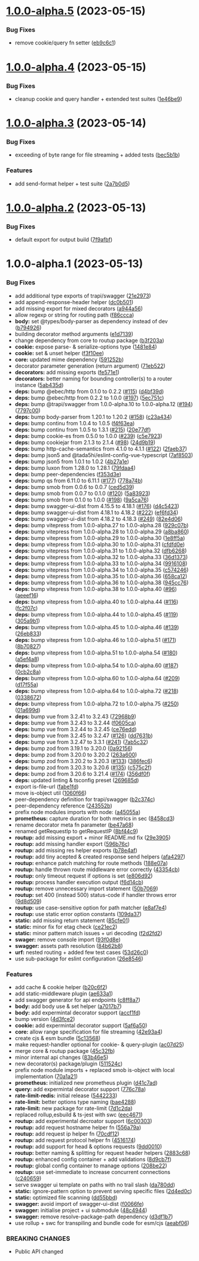# [1.0.0-alpha.5](https://github.com/routup/routup/compare/v1.0.0-alpha.4...v1.0.0-alpha.5) (2023-05-15)


### Bug Fixes

* remove cookie/query fn setter ([eb9c6c1](https://github.com/routup/routup/commit/eb9c6c1d60d8373a17614bde7499043f98a1bae0))

# [1.0.0-alpha.4](https://github.com/routup/routup/compare/v1.0.0-alpha.3...v1.0.0-alpha.4) (2023-05-15)


### Bug Fixes

* cleanup cookie and query handler + extended test suites ([1e46be9](https://github.com/routup/routup/commit/1e46be9ff907a1741e80e7135b5f00a984b410a2))

# [1.0.0-alpha.3](https://github.com/routup/routup/compare/v1.0.0-alpha.2...v1.0.0-alpha.3) (2023-05-14)


### Bug Fixes

* exceeding of byte range for file streaming + added tests ([bec5b1b](https://github.com/routup/routup/commit/bec5b1bdf5186410937a324120a36bf245f73f87))


### Features

* add send-format helper + test suite ([2a7b0d5](https://github.com/routup/routup/commit/2a7b0d59e16bb3f867617bc54360a349b7526013))

# [1.0.0-alpha.2](https://github.com/routup/routup/compare/v1.0.0-alpha.1...v1.0.0-alpha.2) (2023-05-13)


### Bug Fixes

* default export for output build ([7f9afbf](https://github.com/routup/routup/commit/7f9afbf6bf1266aeb90cffc2527d20b8a154b580))

# 1.0.0-alpha.1 (2023-05-13)


### Bug Fixes

* add additional type exports of trapi/swagger ([21e2973](https://github.com/routup/routup/commit/21e2973a27ab8cbb203f65b0f202d5a4e280a2bf))
* add append-response-header helper ([dc0b501](https://github.com/routup/routup/commit/dc0b5016271d2e93f26ae644847b15795bc2cd00))
* add missing export for mixed decorators ([a944a56](https://github.com/routup/routup/commit/a944a564dc4894f213ad6a510bbd514935bbcfd4))
* allow regexp or string for routing path ([f86ccca](https://github.com/routup/routup/commit/f86ccca6918a4924e0682137b505eb6c36b2bce6))
* **body:** set @types/body-parser as dependency instead of dev ([b794926](https://github.com/routup/routup/commit/b7949263ff5cc8e613917e49592436b05e49802e))
* building decorator method arguments ([e1d7139](https://github.com/routup/routup/commit/e1d7139e0fd5d89ed7535d067681e118bc3e7a68))
* change dependency from core to routup package ([b3f203a](https://github.com/routup/routup/commit/b3f203ac1a07190db6913620e620d8b930681e74))
* **cookie:** expose parse- & serialize-options type ([1481e84](https://github.com/routup/routup/commit/1481e84f3ffea52a74884fc7b2a25c5ea181ff1f))
* **cookie:** set & unset helper ([f3f10ee](https://github.com/routup/routup/commit/f3f10ee43eb5b6ebd103b8f01cfff697774ec217))
* **core:** updated mime dependency ([591252b](https://github.com/routup/routup/commit/591252b369491d1cbfbef6b39fabdf8a271e170b))
* decorator parameter generation (return argument) ([71eb522](https://github.com/routup/routup/commit/71eb52285a642ff69d4bfa7afb703d11c0071418))
* **decorators:** add missing exports ([fe571e1](https://github.com/routup/routup/commit/fe571e10e229c4dd33060a446d7b20c60ed30901))
* **decorators:** better naming for bounding controller(s) to a router instance ([5ab435d](https://github.com/routup/routup/commit/5ab435d1f6b18fe3ed9e0c660df565f6907a900b))
* **deps:** bump @ebec/http from 0.1.0 to 0.2.2 ([#115](https://github.com/routup/routup/issues/115)) ([d4bf39d](https://github.com/routup/routup/commit/d4bf39db27f0d50a8c79c7856d993554ea94722f))
* **deps:** bump @ebec/http from 0.2.2 to 1.0.0 ([#197](https://github.com/routup/routup/issues/197)) ([5ec751c](https://github.com/routup/routup/commit/5ec751c9a2db6b02cc6396d6794d38c5b5e51445))
* **deps:** bump @trapi/swagger from 1.0.0-alpha.10 to 1.0.0-alpha.12 ([#194](https://github.com/routup/routup/issues/194)) ([7797c00](https://github.com/routup/routup/commit/7797c00ed396ce7932bbff652e6b4f434d35c90d))
* **deps:** bump body-parser from 1.20.1 to 1.20.2 ([#158](https://github.com/routup/routup/issues/158)) ([c23a434](https://github.com/routup/routup/commit/c23a434e75b6cf23ac94b80f05a41569f759ba65))
* **deps:** bump continu from 1.0.4 to 1.0.5 ([f4f63ea](https://github.com/routup/routup/commit/f4f63ea8d430571e4525cc64ce840af0368960b0))
* **deps:** bump continu from 1.0.5 to 1.3.1 ([#215](https://github.com/routup/routup/issues/215)) ([20e77df](https://github.com/routup/routup/commit/20e77df7ce2c9bdb4645195aa29724ec667f4628))
* **deps:** bump cookie-es from 0.5.0 to 1.0.0 ([#239](https://github.com/routup/routup/issues/239)) ([c5e7923](https://github.com/routup/routup/commit/c5e7923dab5d9d31f1a7d278d3708e8a5d2d5bcb))
* **deps:** bump cookiejar from 2.1.3 to 2.1.4 ([#98](https://github.com/routup/routup/issues/98)) ([24d9b19](https://github.com/routup/routup/commit/24d9b198211c824d6237178e2deeeaa1e0040e0b))
* **deps:** bump http-cache-semantics from 4.1.0 to 4.1.1 ([#122](https://github.com/routup/routup/issues/122)) ([2faeb37](https://github.com/routup/routup/commit/2faeb3799b220e559a23d8254d1914e67d544dad))
* **deps:** bump json5 and @tada5hi/eslint-config-vue-typescript ([7af8503](https://github.com/routup/routup/commit/7af8503789578a0dd89d78579c45dc08d1a217d6))
* **deps:** bump json5 from 1.0.1 to 1.0.2 ([4b27a1e](https://github.com/routup/routup/commit/4b27a1e8d3f7d09b410a3c9a16af6779012411d9))
* **deps:** bump luxon from 1.28.0 to 1.28.1 ([79fdaa4](https://github.com/routup/routup/commit/79fdaa4577fb1c0f69915527a5bed7a66fce2fcc))
* **deps:** bump peer-dependencies ([f353d3e](https://github.com/routup/routup/commit/f353d3e6e0c7f1752b66ba4c70302786e1216165))
* **deps:** bump qs from 6.11.0 to 6.11.1 ([#177](https://github.com/routup/routup/issues/177)) ([778a74b](https://github.com/routup/routup/commit/778a74bf46b01e2d981e8a7c3cae3c45c6e4427d))
* **deps:** bump smob from 0.0.6 to 0.0.7 ([ced5d39](https://github.com/routup/routup/commit/ced5d396edb9a242b037b895775e586ce946b134))
* **deps:** bump smob from 0.0.7 to 0.1.0 ([#120](https://github.com/routup/routup/issues/120)) ([5a83923](https://github.com/routup/routup/commit/5a839236ac72232cf1bf0ba693f8d193830876e4))
* **deps:** bump smob from 0.1.0 to 1.0.0 ([#198](https://github.com/routup/routup/issues/198)) ([9a5ca76](https://github.com/routup/routup/commit/9a5ca760e917ebd94a6e5025b0fc9edb635346c5))
* **deps:** bump swagger-ui-dist from 4.15.5 to 4.18.1 ([#176](https://github.com/routup/routup/issues/176)) ([d4c5423](https://github.com/routup/routup/commit/d4c54230fbe469387fde8b0a5685bb31523975c0))
* **deps:** bump swagger-ui-dist from 4.18.1 to 4.18.2 ([#222](https://github.com/routup/routup/issues/222)) ([ef6fd34](https://github.com/routup/routup/commit/ef6fd34aef5ff077565a25942b09bcf284b323ad))
* **deps:** bump swagger-ui-dist from 4.18.2 to 4.18.3 ([#249](https://github.com/routup/routup/issues/249)) ([82e4d06](https://github.com/routup/routup/commit/82e4d0630d468bc20a52a778e94b636d70d4c71e))
* **deps:** bump vitepress from 1.0.0-alpha.27 to 1.0.0-alpha.28 ([929c07b](https://github.com/routup/routup/commit/929c07b7a281ed0b76515345e1ebb2208653e0ba))
* **deps:** bump vitepress from 1.0.0-alpha.28 to 1.0.0-alpha.29 ([a8ba860](https://github.com/routup/routup/commit/a8ba8603b446e90b7cc4d23a5d42baed94b7cf17))
* **deps:** bump vitepress from 1.0.0-alpha.29 to 1.0.0-alpha.30 ([1e8ff5a](https://github.com/routup/routup/commit/1e8ff5a6b6591ce18ac1a906cd300fa15253ba89))
* **deps:** bump vitepress from 1.0.0-alpha.30 to 1.0.0-alpha.31 ([cfdfd0e](https://github.com/routup/routup/commit/cfdfd0eca5cbc805aeea8177a7152aee8822ba15))
* **deps:** bump vitepress from 1.0.0-alpha.31 to 1.0.0-alpha.32 ([dfb6268](https://github.com/routup/routup/commit/dfb6268b3f93cc1c300ed2e715b087a235103fcb))
* **deps:** bump vitepress from 1.0.0-alpha.32 to 1.0.0-alpha.33 ([36d1373](https://github.com/routup/routup/commit/36d1373ee17e2f98ff33f28121ffe242298538bc))
* **deps:** bump vitepress from 1.0.0-alpha.33 to 1.0.0-alpha.34 ([9916108](https://github.com/routup/routup/commit/9916108aa71ae34bfe9c9fa29887a3fde732f5c3))
* **deps:** bump vitepress from 1.0.0-alpha.34 to 1.0.0-alpha.35 ([c574246](https://github.com/routup/routup/commit/c5742469315e3260ba9bbb14c20728d48d579dba))
* **deps:** bump vitepress from 1.0.0-alpha.35 to 1.0.0-alpha.36 ([658ca12](https://github.com/routup/routup/commit/658ca122a4c28f2dd3d6daba5311234c6cc98f5e))
* **deps:** bump vitepress from 1.0.0-alpha.36 to 1.0.0-alpha.38 ([945cc76](https://github.com/routup/routup/commit/945cc7666f1d67e45761723be1b08208abac9fb6))
* **deps:** bump vitepress from 1.0.0-alpha.38 to 1.0.0-alpha.40 ([#96](https://github.com/routup/routup/issues/96)) ([aeeef16](https://github.com/routup/routup/commit/aeeef16dea3dfbaea3822355a1db625e8635ffa1))
* **deps:** bump vitepress from 1.0.0-alpha.40 to 1.0.0-alpha.44 ([#116](https://github.com/routup/routup/issues/116)) ([fc2f07c](https://github.com/routup/routup/commit/fc2f07ced8958f554eb781640b99a4cdc392c44e))
* **deps:** bump vitepress from 1.0.0-alpha.44 to 1.0.0-alpha.45 ([#119](https://github.com/routup/routup/issues/119)) ([305a9b1](https://github.com/routup/routup/commit/305a9b1beb01acad833bc5dce2a22f9a222bd2e1))
* **deps:** bump vitepress from 1.0.0-alpha.45 to 1.0.0-alpha.46 ([#139](https://github.com/routup/routup/issues/139)) ([26eb833](https://github.com/routup/routup/commit/26eb833709eef699643751912edd759da29f13ef))
* **deps:** bump vitepress from 1.0.0-alpha.46 to 1.0.0-alpha.51 ([#171](https://github.com/routup/routup/issues/171)) ([8b70827](https://github.com/routup/routup/commit/8b708275bd046e7f53888a9e0eb4f5b9b1c8e801))
* **deps:** bump vitepress from 1.0.0-alpha.51 to 1.0.0-alpha.54 ([#180](https://github.com/routup/routup/issues/180)) ([a5ef4a8](https://github.com/routup/routup/commit/a5ef4a8634bebddbd1de5e43732c8c8ff7fa4c2a))
* **deps:** bump vitepress from 1.0.0-alpha.54 to 1.0.0-alpha.60 ([#187](https://github.com/routup/routup/issues/187)) ([0cb2c8a](https://github.com/routup/routup/commit/0cb2c8a2e94bc4aebe599080ed7ea99a0137cde2))
* **deps:** bump vitepress from 1.0.0-alpha.60 to 1.0.0-alpha.64 ([#209](https://github.com/routup/routup/issues/209)) ([d17f55a](https://github.com/routup/routup/commit/d17f55a7462a83d51cf29e65965d5d6817f619fa))
* **deps:** bump vitepress from 1.0.0-alpha.64 to 1.0.0-alpha.72 ([#218](https://github.com/routup/routup/issues/218)) ([0338672](https://github.com/routup/routup/commit/0338672083c81e461a430eb8e9b35c7b9932ca96))
* **deps:** bump vitepress from 1.0.0-alpha.72 to 1.0.0-alpha.75 ([#250](https://github.com/routup/routup/issues/250)) ([01a699d](https://github.com/routup/routup/commit/01a699dd064b9ec1e50d9208331d4f7a3f5ef940))
* **deps:** bump vue from 3.2.41 to 3.2.43 ([72968b9](https://github.com/routup/routup/commit/72968b9ddd5a226cd71d860c780146ea11b5352a))
* **deps:** bump vue from 3.2.43 to 3.2.44 ([f0605ca](https://github.com/routup/routup/commit/f0605ca42e316ea74e994ec208f0b7dae32781ba))
* **deps:** bump vue from 3.2.44 to 3.2.45 ([ce76edd](https://github.com/routup/routup/commit/ce76edd41f3c539ae700c7dfb2ac8170f7dc5d38))
* **deps:** bump vue from 3.2.45 to 3.2.47 ([#126](https://github.com/routup/routup/issues/126)) ([dd7631b](https://github.com/routup/routup/commit/dd7631bce104dc1926e45ddd4ac4c00288e912aa))
* **deps:** bump vue from 3.2.47 to 3.3.1 ([#241](https://github.com/routup/routup/issues/241)) ([7ab5c32](https://github.com/routup/routup/commit/7ab5c32b67192d63a050be3b74f3b02fdbe11aba))
* **deps:** bump zod from 3.19.1 to 3.20.0 ([0a92156](https://github.com/routup/routup/commit/0a9215612fd3c66a2a2659e8b8dd326cf654cfad))
* **deps:** bump zod from 3.20.0 to 3.20.2 ([263a600](https://github.com/routup/routup/commit/263a600f634d95d78a2f3276ab34cfced9f634db))
* **deps:** bump zod from 3.20.2 to 3.20.3 ([#133](https://github.com/routup/routup/issues/133)) ([386fec6](https://github.com/routup/routup/commit/386fec6ec9f1415f832e71bc971178af5694adae))
* **deps:** bump zod from 3.20.3 to 3.20.6 ([#135](https://github.com/routup/routup/issues/135)) ([c575c2f](https://github.com/routup/routup/commit/c575c2f1a210b310f81f7c3a57289b8158925418))
* **deps:** bump zod from 3.20.6 to 3.21.4 ([#174](https://github.com/routup/routup/issues/174)) ([356df0f](https://github.com/routup/routup/commit/356df0ff13e2378fc5961e371c63fb90b76aff4b))
* **deps:** updated linting & tsconfig preset ([269685d](https://github.com/routup/routup/commit/269685d395bcb46ec71430b284c7a8a9ca363063))
* export is-file-url ([fabe1fd](https://github.com/routup/routup/commit/fabe1fd008bcab1a8391acef5cd3b24ebc7b15ba))
* move is-object util ([1060f66](https://github.com/routup/routup/commit/1060f668316f1edecc629d1eb255a245486381c5))
* peer-dependency definition for trapi/swagger ([b2c374c](https://github.com/routup/routup/commit/b2c374c5785bd39ec11b8e0da79755f5390880c1))
* peer-dependency reference ([243552b](https://github.com/routup/routup/commit/243552b1e1982237fed259045fd88cfc565d9991))
* prefix node modules imports with node: ([a45055a](https://github.com/routup/routup/commit/a45055a15d09e4e299c6772ff2d385f9f62468ad))
* **prometheus:** capture duration for both metrics in sec ([8458cd3](https://github.com/routup/routup/commit/8458cd387cacc750119d84cff2be7645e171777f))
* rename decorator meta fn parameter ([be47a68](https://github.com/routup/routup/commit/be47a6867dc7eaa3196ad83b39d1b7c987a00def))
* renamed getRequestIp to getRequestIP ([8bf44c9](https://github.com/routup/routup/commit/8bf44c9de5bbbeaab03bbafd761f3ccd242487fe))
* **routup:** add missing export + minor README.md fix ([29e3905](https://github.com/routup/routup/commit/29e39052ced2de1783af2ffa16ef95f26b4c5fb0))
* **routup:** add missing handler export ([596b76c](https://github.com/routup/routup/commit/596b76c1c318acf9a5dc1b52410b3eaffe27776b))
* **routup:** add missing res helper exports ([b78e4af](https://github.com/routup/routup/commit/b78e4af3ef228f893b44c8e68d2cfd2d6722ff4f))
* **routup:** add tiny acepted & created response send helpers ([afa4297](https://github.com/routup/routup/commit/afa429757602a42991f7061c28ceabb4260dc1d6))
* **routup:** enhance patch matching for route methods ([188e07a](https://github.com/routup/routup/commit/188e07ab00eb65ee69a97391e436cee017925f25))
* **routup:** handle thrown route middleware error correctly ([43354cb](https://github.com/routup/routup/commit/43354cba99ff1c24f91f3d734e9c1b6170996532))
* **routup:** only timeout request if options is set ([e806d92](https://github.com/routup/routup/commit/e806d92f32c253490b6aeaa6f67bce321f663557))
* **routup:** process handler execution output ([f6d14cb](https://github.com/routup/routup/commit/f6d14cb5e9a7f267a93e382d0b130c66ffca0db2))
* **routup:** remove unnecessary import statement ([50b7069](https://github.com/routup/routup/commit/50b706933d17113a9158183c4b86d6ba6301149f))
* **routup:** set 400 (instead 500) status-code if handler throws error ([9d8d509](https://github.com/routup/routup/commit/9d8d509f3cfc0333525efb57d8721a2f0883d3e9))
* **routup:** use case-sensitive option for path matcher ([e8af7e4](https://github.com/routup/routup/commit/e8af7e4c16e44240862c185d12aee1e06c1a68b9))
* **routup:** use static error option constants ([109da37](https://github.com/routup/routup/commit/109da379286b81dc7e8ca1e63c7103119fa8a027))
* **static:** add missing return statement ([85cfe01](https://github.com/routup/routup/commit/85cfe01a7f2f4c10199394cd5eb56839ab28cacb))
* **static:** minor fix for etag check ([ce21ec2](https://github.com/routup/routup/commit/ce21ec2fd7264c116c99d773c73caeaf12bbdbae))
* **static:** minor pattern match issues + uri decoding ([f2d2fd2](https://github.com/routup/routup/commit/f2d2fd26c3da6ee8ac9f10e90ff170b5fb6ebbc5))
* **swager:** remove console import ([93f0d8e](https://github.com/routup/routup/commit/93f0d8e1aa621dd85e8b1ebf98fc38c8d3946578))
* **swagger:** assets path resolution ([84b62b8](https://github.com/routup/routup/commit/84b62b8e643b243eaf216c2ce4731f605ce22cf4))
* **urf:** nested routing + added few test cases ([53d26c0](https://github.com/routup/routup/commit/53d26c00591752fa5187a304e65626aa8c84cffe))
* use sub-package for eslint configuration ([26e8546](https://github.com/routup/routup/commit/26e8546e81729ed75a1e6bc142b92252c23f0b2d))


### Features

* add cache & cookie helper ([b20c6f2](https://github.com/routup/routup/commit/b20c6f2f838e7fbf9cb971294135cd3150675de3))
* add static-middleware plugin ([ae633a1](https://github.com/routup/routup/commit/ae633a18530a236257780c0a4bffc926f93381a1))
* add swagger generator for api endpoints ([c8ff8a7](https://github.com/routup/routup/commit/c8ff8a78c4e0e8b6399db567ce8b882bac2c1e83))
* **body:** add body use & set helper ([a7017b7](https://github.com/routup/routup/commit/a7017b7118f5fe215641b0e7d6c841b5fa2b7b4f))
* **body:** add expermintal decorator support ([accf1fd](https://github.com/routup/routup/commit/accf1fd518fd301705175545070c7a2a185b2b99))
* bump version ([4d3fce2](https://github.com/routup/routup/commit/4d3fce2941ce56fa86dc789b81021fffb4a5424c))
* **cookie:** add expermintal decorator support ([5af6a50](https://github.com/routup/routup/commit/5af6a5015cd743dff5cabe3f10f7fdcfe1dd4a58))
* **core:** allow range specification for file streaming ([42e93a4](https://github.com/routup/routup/commit/42e93a4f0825909a5c41c1d74e7a251b3257a048))
* create cjs & esm bundle ([5c13568](https://github.com/routup/routup/commit/5c135687d9dc6e7c38905d8e742029064454ab43))
* make request-handler optional for cookie- & query-plugin ([ac07d25](https://github.com/routup/routup/commit/ac07d2592a16de1dafaa5d78b9ba805e3a5d3da9))
* merge core & routup package ([45c32fb](https://github.com/routup/routup/commit/45c32fb839cd345b6c79fe3b33a424ffd4eee830))
* minor internal api changes ([83b46e5](https://github.com/routup/routup/commit/83b46e5f2d09bf58ced2e9e8dc9a8637106746b7))
* new decorator(s) package/plugin ([511524c](https://github.com/routup/routup/commit/511524c854f5cdb7222b4cdea2a252a57c2007d1))
* prefix node module imports + replaced smob is-object with local implementation ([70a1a21](https://github.com/routup/routup/commit/70a1a219737fa26224e5494cf74d548712362ea4))
* **prometheus:** initialized new prometheus plugin ([d41c7ad](https://github.com/routup/routup/commit/d41c7ad82de422e6e6d07da3308cf53ca8078ea8))
* **query:** add expermintal decorator support ([776c78a](https://github.com/routup/routup/commit/776c78acc2e7166747bd4e4eb6a78b825dd798f1))
* **rate-limit-redis:** initial release ([5442233](https://github.com/routup/routup/commit/5442233bfe9ff40419a0b281b934549bb6cc945d))
* **rate-limit:** better options type naming ([bae4288](https://github.com/routup/routup/commit/bae4288aab78a9f600317f4a89dcf59740475c0b))
* **rate-limit:** new package for rate-limit ([7d1c2da](https://github.com/routup/routup/commit/7d1c2dab5826f8bc1d251bef323e5bd93ebf3a77))
* replaced rollup,esbuild & ts-jest with swc ([eec4671](https://github.com/routup/routup/commit/eec46710781894532b9be0b0b9d1b911f0c7e937))
* **routup:** add experimental decroator support ([6c00303](https://github.com/routup/routup/commit/6c00303c25dd06248057d9b98bee7b3e855c1c94))
* **routup:** add request hostname helper fn ([556a79a](https://github.com/routup/routup/commit/556a79a8b6c318565a2e9ffd1b3906faa15b3edb))
* **routup:** add request ip helper fn ([70cdf12](https://github.com/routup/routup/commit/70cdf120fb6db7efb688f716dedb41e5553bbcd8))
* **routup:** add request protocol helper fn ([4516174](https://github.com/routup/routup/commit/451617480ec3991412b76b1e0bb481627c231f61))
* **routup:** add support for head & options requests ([9dd0010](https://github.com/routup/routup/commit/9dd001049f2b2861aa1c6764dcaca560db243d50))
* **routup:** better naming & splitting for request header helpers ([2883c68](https://github.com/routup/routup/commit/2883c681e9828897ec4426fcad2e47827a0b90d5))
* **routup:** enhanced config container + add validations ([8d9cb7f](https://github.com/routup/routup/commit/8d9cb7fe9769d04bd779eb42d6b1bc5facbeeb0d))
* **routup:** global config container to manage options ([208be22](https://github.com/routup/routup/commit/208be2279d1cb6b6877417e133a2b20bc8314793))
* **routup:** use set-immediate to increase concurrent connections ([c240659](https://github.com/routup/routup/commit/c24065952c8c9bf4c804e5c87924166064a9f9ed))
* serve swagger ui template on paths with no trail slash ([da780dd](https://github.com/routup/routup/commit/da780dd4b424a2a11311fa04dfe1d3e4cdb8abc8))
* **static:** ignore-pattern option to prevent serving specific files ([2d4ed0c](https://github.com/routup/routup/commit/2d4ed0ca6cdd82671e0d26a6ca33b2fb9ffaa9de))
* **static:** optimized file scanning ([dd55bbd](https://github.com/routup/routup/commit/dd55bbdee65d793c8cb71bfaed6e6b0f9b6263bd))
* **swagger:** avoid import of swagger-ui-dist ([f0066fe](https://github.com/routup/routup/commit/f0066fe03e00405fb7a1c6039ad572e9c8d4621a))
* **swagger:** initialise project + ui submodule ([48c4944](https://github.com/routup/routup/commit/48c4944241a42a49f0ff2e530b5f875e09470ed9))
* **swagger:** remove resolve-package-path dependency ([d3df1b7](https://github.com/routup/routup/commit/d3df1b77b3d7edd367bdaf7c1efedff02fb782ab))
* use rollup + swc for transpiling and bundle code for esm/cjs ([aeabf06](https://github.com/routup/routup/commit/aeabf06d2372f315bdbe33546ea5dacb74ce6d9d))


### BREAKING CHANGES

* Public API changed
